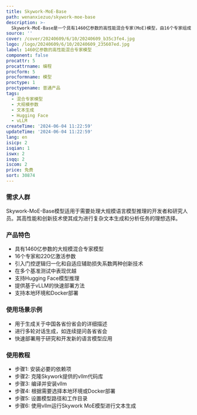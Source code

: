 ```yaml
---
title: Skywork-MoE-Base
path: wenanxiezuo/skywork-moe-base
description: >-
  Skywork-MoE-Base是一个具有1460亿参数的高性能混合专家(MoE)模型，由16个专家组成，并激活了220亿参数。该模型从Skywork-13B模型的密集型检查点初始化而来，并引入了两种创新技术：门控逻辑归一化增强专家多样化，以及自适应辅助损失系数，允许针对层特定调整辅助损失系数。Skywork-MoE在各种流行基准测试中表现出与参数更多或激活参数更多的模型相当的或更优越的性能。
source: ''
cover: /cover/20240609/6/10/20240609_b35c3fe4.jpg
logo: /logo/20240609/6/10/20240609_235607ed.jpg
label: 1460亿参数的高性能混合专家模型
component: false
procattr: 5
procattrname: 编程
procform: 5
procformname: 模型
proctype: 1
proctypename: 普通产品
tags:
  - 混合专家模型
  - 大规模参数
  - 文本生成
  - Hugging Face
  - vLLM
createTime: '2024-06-04 11:22:59'
updateTime: '2024-06-04 11:22:59'
lang: en
isicp: 2
isqian: 1
iswx: 2
isqq: 2
iscom: 2
price: 免费
sort: 30874
---
```




### 需求人群
Skywork-MoE-Base模型适用于需要处理大规模语言模型推理的开发者和研究人员。其高性能和创新技术使其成为进行复杂文本生成和分析任务的理想选择。

### 产品特色
* 具有1460亿参数的大规模混合专家模型
* 16个专家和220亿激活参数
* 引入门控逻辑归一化和自适应辅助损失系数两种创新技术
* 在多个基准测试中表现优越
* 支持Hugging Face模型推理
* 提供基于vLLM的快速部署方法
* 支持本地环境和Docker部署

### 使用场景示例
* 用于生成关于中国各省份省会的详细描述
* 进行多轮对话生成，如连续提问各省省会
* 快速部署用于研究和开发新的语言模型应用

### 使用教程
* 步骤1: 安装必要的依赖项
* 步骤2: 克隆Skywork提供的vllm代码库
* 步骤3: 编译并安装vllm
* 步骤4: 根据需要选择本地环境或Docker部署
* 步骤5: 设置模型路径和工作目录
* 步骤6: 使用vllm运行Skywork MoE模型进行文本生成

  
